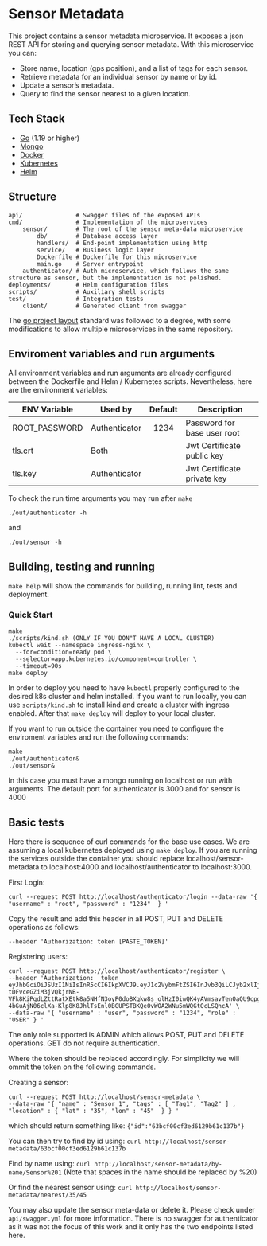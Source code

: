 # Sensor Metadata

This project contains a sensor metadata microservice. It exposes a json REST API for storing and querying sensor metadata. 
With this microservice you can:
* Store name, location (gps position), and a list of tags for each sensor.
* Retrieve metadata for an individual sensor by name or by id.
* Update a sensor’s metadata.
* Query to find the sensor nearest to a given location.

## Tech Stack

* [Go](https://golang.org/dl/) (1.19 or higher)
* [Mongo](https://www.mongodb.com/)
* [Docker](https://www.docker.com/)
* [Kubernetes](https://kubernetes.io/)
* [Helm](https://helm.sh/)

## Structure

```
api/               # Swagger files of the exposed APIs
cmd/               # Implementation of the microservices
    sensor/        # The root of the sensor meta-data microservice
        db/        # Database access layer
        handlers/  # End-point implementation using http
        service/   # Business logic layer 
        Dockerfile # Dockerfile for this microservice
        main.go    # Server entrypoint
    authenticator/ # Auth microservice, which follows the same structure as sensor, but the implementation is not polished.
deployments/       # Helm configuration files
scripts/           # Auxiliary shell scripts
test/              # Integration tests
    client/        # Generated client from swagger
```
The [go project layout](https://github.com/golang-standards/project-layout) standard was followed to a degree, 
with some modifications to allow multiple microservices in the same repository.

## Enviroment variables and run arguments

All environment variables and run arguments are already configured between the Dockerfile and Helm / Kubernetes scripts.
Nevertheless, here are the environment variables:

ENV Variable   | Used by       | Default | Description
---------------|---------------|:-------:| --------------------------------
ROOT_PASSWORD  | Authenticator |  1234   | Password for base user root
tls.crt        | Both          |         | Jwt Certificate public key
tls.key        | Authenticator |         | Jwt Certificate private key

To check the run time arguments you may run after `make`

`./out/authenticator -h`

and

`./out/sensor -h`


## Building, testing and running

`make help` will show the commands for building, running lint, tests and deployment.

### Quick Start

```
make
./scripts/kind.sh (ONLY IF YOU DON"T HAVE A LOCAL CLUSTER)
kubectl wait --namespace ingress-nginx \
  --for=condition=ready pod \
  --selector=app.kubernetes.io/component=controller \
  --timeout=90s  
make deploy
```

In order to deploy you need to have `kubectl` properly configured to the desired k8s cluster and helm installed.
If you want to run locally, you can use `scripts/kind.sh` to install kind and create a cluster with ingress enabled.
After that `make deploy` will deploy to your local cluster.

If you want to run outside the container you need to configure the enviroment variables and run the following commands:

```
make
./out/authenticator&
./out/sensor&
```
In this case you must have a mongo running on localhost or run with arguments. The default port for authenticator is 3000 and for sensor is 4000

## Basic tests

Here there is sequence of curl commands for the base use cases. We are assuming a local kubernetes deployed using `make deploy`.
If you are running the services outside the container you should replace localhost/sensor-metadata to localhost:4000
and localhost/authenticator to localhost:3000.

First Login:
```
curl --request POST http://localhost/authenticator/login --data-raw '{ "username" : "root", "password" : "1234"  } '
```
Copy the result and add this header in all POST, PUT and DELETE operations as follows:

```
--header 'Authorization: token [PASTE_TOKEN]'
```

Registering users:

```
curl --request POST http://localhost/authenticator/register \
--header 'Authorization:  token eyJhbGciOiJSUzI1NiIsInR5cCI6IkpXVCJ9.eyJ1c2VybmFtZSI6InJvb3QiLCJyb2xlIjoiQURNSU4ifQ.T0G4DKnjCIpUNQo0dRUH4gkzrcDzaXoGdIp_rjvRg06tRJpO2Etw1UAyOWgJFICCnkFU-tDFvceGZiM3jVQkjrNB-VFk8KiPgdLZttRatXEtk8a5NHfN3oyP0doBXqkw8s_olHzI0iwQK4yAVmsavTenOaQU9cpgk1U1Ite303x_hGy_S97NvC0RA_PIaHjdeNpJcTz9M1bRDxuKiUm_YAJuQu14wbw8chfNEaADJ7xoHjBRPtQqMH4R3Is0jJTd66thxfIUETxPpp7LXzVup0V-4bGuAjN06clXa-Klp8K8JhlTsEnl0BGUPSTBKQe0vWOA2WNu5mWQGtOcLSQhcA' \
--data-raw '{ "username" : "user", "password" : "1234", "role" : "USER" } '
```
The only role supported is ADMIN which allows POST, PUT and DELETE operations. GET do not require authentication.


Where the token should be replaced accordingly. For simplicity we will ommit the token on the following commands.


Creating a sensor:
``` 
curl --request POST http://localhost/sensor-metadata \
--data-raw '{ "name" : "Sensor 1", "tags" : [ "Tag1", "Tag2" ] , "location" : { "lat" : "35", "lon" : "45"  } } '
```
which should return something like:
`{"id":"63bcf00cf3ed6129b61c137b"}`

You can then try to find by id using:
`curl http://localhost/sensor-metadata/63bcf00cf3ed6129b61c137b`

Find by name using:
`curl http://localhost/sensor-metadata/by-name/Sensor%201`
(Note that spaces in the name should be replaced by %20)

Or find the nearest sensor using:
`curl http://localhost/sensor-metadata/nearest/35/45`

You may also update the sensor meta-data or delete it. Please check under `api/swagger.yml` for more information.
There is no swagger for authenticator as it was not the focus of this work and it only has the two endpoints listed here.




